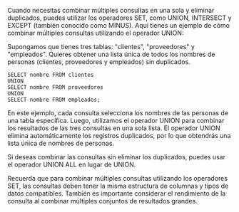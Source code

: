 Cuando necesitas combinar múltiples consultas en una sola y eliminar duplicados, puedes utilizar los operadores SET, como UNION, INTERSECT y EXCEPT (también conocido como MINUS). Aquí tienes un ejemplo de cómo combinar múltiples consultas utilizando el operador UNION:

Supongamos que tienes tres tablas: "clientes", "proveedores" y "empleados". Quieres obtener una lista única de todos los nombres de personas (clientes, proveedores y empleados) sin duplicados.

```
SELECT nombre FROM clientes
UNION
SELECT nombre FROM proveedores
UNION
SELECT nombre FROM empleados;
```

En este ejemplo, cada consulta selecciona los nombres de las personas de una tabla específica. Luego, utilizamos el operador UNION para combinar los resultados de las tres consultas en una sola lista. El operador UNION elimina automáticamente los registros duplicados, por lo que obtendrás una lista única de nombres de personas.

Si deseas combinar las consultas sin eliminar los duplicados, puedes usar el operador UNION ALL en lugar de UNION.

Recuerda que para combinar múltiples consultas utilizando los operadores SET, las consultas deben tener la misma estructura de columnas y tipos de datos compatibles. También es importante considerar el rendimiento de la consulta al combinar múltiples conjuntos de resultados grandes.